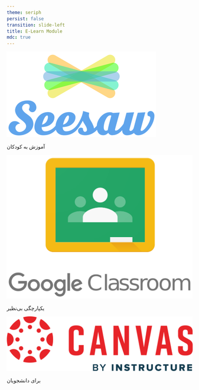 ```yaml
---
theme: seriph
persist: false
transition: slide-left
title: E-Learn Module
mdc: true
---
```


<Titler :page-number="4" title="مطالعه راه حل های موجود" class="mb-5"/>

<div class="grid grid-cols-12 gap-5">
<div v-click class="col-span-3 border rounded p-2 flex flex-col justify-between gap-5">
<img src="/resources/seesaw.png" class="h-[8rem]"/>
<p>آموزش به کودکان</p>
</div>
<div v-click class="col-span-4 border rounded p-2 flex flex-col justify-between gap-5">
<img src="/resources/google-classroom-logo.png"/>
<p>یکپارچگی بی‌نظیر</p>
</div>
<div v-click class="col-span-4 border rounded p-2 flex flex-col justify-between gap-5">
<img src="/resources/canvas.webp"/>
<p>برای دانشجویان</p>
</div>
</div>